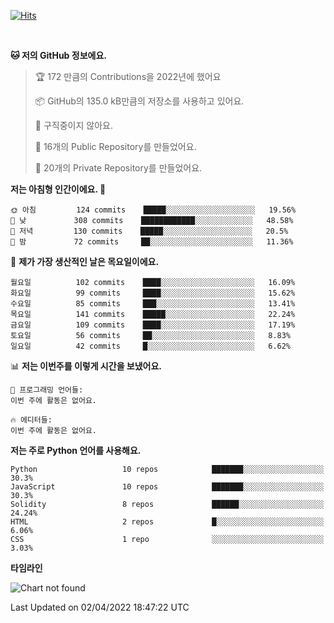 [![Hits](https://hits.seeyoufarm.com/api/count/incr/badge.svg?url=https%3A%2F%2Fgithub.com%2FSoohan-Park&count_bg=%23000000&title_bg=%23828282&icon=gradle.svg&icon_color=%23FFFFFF&title=Visited&edge_flat=false)](https://hits.seeyoufarm.com)  

<br/>

<!--START_SECTION:waka-->
**🐱 저의 GitHub 정보에요.** 

> 🏆 172 만큼의 Contributions을 2022년에 했어요
 > 
> 📦 GitHub의 135.0 kB만큼의 저장소를 사용하고 있어요. 
 > 
> 🚫 구직중이지 않아요.
 > 
> 📜 16개의 Public Repository를 만들었어요. 
 > 
> 🔑 20개의 Private Repository를 만들었어요.  
 > 
**저는 아침형 인간이에요. 🐤** 

```text
🌞 아침         124 commits    █████░░░░░░░░░░░░░░░░░░░░   19.56% 
🌆 낮　         308 commits    ████████████░░░░░░░░░░░░░   48.58% 
🌃 저녁         130 commits    █████░░░░░░░░░░░░░░░░░░░░   20.5% 
🌙 밤　         72 commits     ██░░░░░░░░░░░░░░░░░░░░░░░   11.36%

```
📅 **제가 가장 생산적인 날은 목요일이에요.** 

```text
월요일          102 commits    ████░░░░░░░░░░░░░░░░░░░░░   16.09% 
화요일          99 commits     ████░░░░░░░░░░░░░░░░░░░░░   15.62% 
수요일          85 commits     ███░░░░░░░░░░░░░░░░░░░░░░   13.41% 
목요일          141 commits    █████░░░░░░░░░░░░░░░░░░░░   22.24% 
금요일          109 commits    ████░░░░░░░░░░░░░░░░░░░░░   17.19% 
토요일          56 commits     ██░░░░░░░░░░░░░░░░░░░░░░░   8.83% 
일요일          42 commits     █░░░░░░░░░░░░░░░░░░░░░░░░   6.62%

```


📊 **저는 이번주를 이렇게 시간을 보냈어요.** 

```text
💬 프로그래밍 언어들: 
이번 주에 활동은 없어요.

🔥 에디터들: 
이번 주에 활동은 없어요.

```

**저는 주로 Python 언어를 사용해요.** 

```text
Python                   10 repos            ███████░░░░░░░░░░░░░░░░░░   30.3% 
JavaScript               10 repos            ███████░░░░░░░░░░░░░░░░░░   30.3% 
Solidity                 8 repos             ██████░░░░░░░░░░░░░░░░░░░   24.24% 
HTML                     2 repos             █░░░░░░░░░░░░░░░░░░░░░░░░   6.06% 
CSS                      1 repo              ░░░░░░░░░░░░░░░░░░░░░░░░░   3.03%

```


**타임라인**

![Chart not found](https://raw.githubusercontent.com/Soohan-Park/Soohan-Park/master/charts/bar_graph.png) 


 Last Updated on 02/04/2022 18:47:22 UTC
<!--END_SECTION:waka-->
